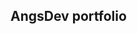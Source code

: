 ## AngsDev portfolio
<!--p align="center"><img src="./assets/img/logo.svg" width="300px" height="300px"><p-->